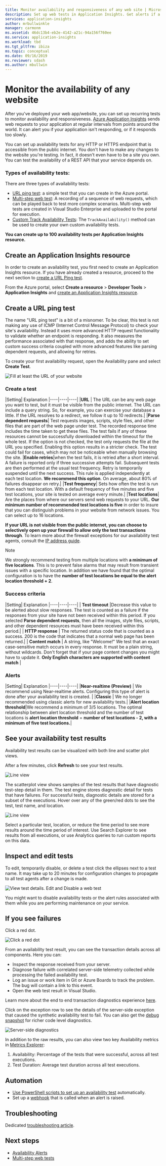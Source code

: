 ```yaml
---
title: Monitor availability and responsiveness of any web site | Microsoft Docs
description: Set up web tests in Application Insights. Get alerts if a website becomes unavailable or responds slowly.
services: application-insights
author: mrbullwinkle
manager: carmonm
ms.assetid: 46dc13b4-eb2e-4142-a21c-94a156f760ee
ms.service: application-insights
ms.workload: tbd
ms.tgt_pltfrm: ibiza
ms.topic: conceptual
ms.date: 09/16/2019
ms.reviewer: sdash
ms.author: mbullwin
---
```


# Monitor the availability of any website

After you've deployed your web app/website, you can set up recurring tests to monitor availability and responsiveness. [Azure Application Insights](../../azure-monitor/app/app-insights-overview.md) sends web requests to your application at regular intervals from points around the world. It can alert you if your application isn't responding, or if it responds too slowly.

You can set up availability tests for any HTTP or HTTPS endpoint that is accessible from the public internet. You don't have to make any changes to the website you're testing. In fact, it doesn't even have to be a site you own. You can test the availability of a REST API that your service depends on.

### Types of availability tests:

There are three types of availability tests:

* [URL ping test](#create-a-url-ping-test): a simple test that you can create in the Azure portal.
* [Multi-step web test](availability-multistep.md): A recording of a sequence of web requests, which can be played back to test more complex scenarios. Multi-step web tests are created in Visual Studio Enterprise and uploaded to the portal for execution.
* [Custom Track Availability Tests](https://docs.microsoft.com/dotnet/api/microsoft.applicationinsights.telemetryclient.trackavailability?view=azure-dotnet): The `TrackAvailability()` method can be used to create your own custom availability tests.

**You can create up to 100 availability tests per Application Insights resource.**

## Create an Application Insights resource

In order to create an availability test, you first need to create an Application Insights resource. If you have already created a resource, proceed to the next section to [create a URL Ping test](#create-a-url-ping-test).

From the Azure portal, select **Create a resource** > **Developer Tools** > **Application Insights** and [create an Application Insights resource](create-new-resource.md).

## Create a URL ping test

The name "URL ping test" is a bit of a misnomer. To be clear, this test is not making any use of ICMP (Internet Control Message Protocol) to check your site's availability. Instead it uses more advanced HTTP request functionality to validate whether an endpoint is responding. It also measures the performance associated with that response,  and adds the ability to set custom success criteria coupled with more advanced features like parsing dependent requests, and allowing for retries.

To create your first availability request, open the Availability pane and select **Create Test**.

![Fill at least the URL of your website](./media/monitor-web-app-availability/availability-create-test-001.png)

### Create a test

|Setting| Explanation
|----|----|----|
|**URL** |  The URL can be any web page you want to test, but it must be visible from the public internet. The URL can include a query string. So, for example, you can exercise your database a little. If the URL resolves to a redirect, we follow it up to 10 redirects.|
|**Parse dependent requests**| Test requests images, scripts, style files, and other files that are part of the web page under test. The recorded response time includes the time taken to get these files. The test fails if any of these resources cannot be successfully downloaded within the timeout for the whole test. If the option is not checked, the test only requests the file at the URL you specified. Enabling this option results in a stricter check. The test could fail for cases, which may not be noticeable when manually browsing the site.
|**Enable retries**|when the test fails, it is retried after a short interval. A failure is reported only if three successive attempts fail. Subsequent tests are then performed at the usual test frequency. Retry is temporarily suspended until the next success. This rule is applied independently at each test location. **We recommend this option**. On average, about 80% of failures disappear on retry.|
|**Test frequency**| Sets how often the test is run from each test location. With a default frequency of five minutes and five test locations, your site is tested on average every minute.|
|**Test locations**| Are the places from where our servers send web requests to your URL. **Our minimum number of recommended test locations is five** in order to insure that you can distinguish problems in your website from network issues. You can select up to 16 locations.

**If your URL is not visible from the public internet, you can choose to selectively open up your firewall to allow only the test transactions through**. To learn more about the firewall exceptions for our availability test agents, consult the [IP address guide](https://docs.microsoft.com/azure/azure-monitor/app/ip-addresses#availability-tests).

> [!NOTE]
> We strongly recommend testing from multiple locations with **a minimum of five locations**. This is to prevent false alarms that may result from transient issues with a specific location. In addition we have found that the optimal configuration is to have the **number of test locations be equal to the alert location threshold + 2**.

### Success criteria

|Setting| Explanation
|----|----|----|
| **Test timeout** |Decrease this value to be alerted about slow responses. The test is counted as a failure if the responses from your site have not been received within this period. If you selected **Parse dependent requests**, then all the images, style files, scripts, and other dependent resources must have been received within this period.|
| **HTTP response** | The returned status code that is counted as a success. 200 is the code that indicates that a normal web page has been returned.|
| **Content match** | A string, like "Welcome!" We test that an exact case-sensitive match occurs in every response. It must be a plain string, without wildcards. Don't forget that if your page content changes you might have to update it. **Only English characters are supported with content match** |

### Alerts

|Setting| Explanation
|----|----|----|
|**Near-realtime (Preview)** | We recommend using Near-realtime alerts. Configuring this type of alert is done after your availability test is created.  |
|**Classic** | We no longer recommended using classic alerts for new availability tests.|
|**Alert location threshold**|We recommend a minimum of 3/5 locations. The optimal relationship between alert location threshold and the number of test locations is **alert location threshold** = **number of test locations - 2, with a minimum of five test locations.**|

## See your availability test results

Availability test results can be visualized with both line and scatter plot views.

After a few minutes, click **Refresh** to see your test results.

![Line view](./media/monitor-web-app-availability/availability-refresh-002.png)

The scatterplot view shows samples of the test results that have diagnostic test-step detail in them. The test engine stores diagnostic detail for tests that have failures. For successful tests, diagnostic details are stored for a subset of the executions. Hover over any of the green/red dots to see the test, test name, and location.

![Line view](./media/monitor-web-app-availability/availability-scatter-plot-003.png)

Select a particular test, location, or reduce the time period to see more results around the time period of interest. Use Search Explorer to see results from all executions, or use Analytics queries to run custom reports on this data.

## Inspect and edit tests

To edit, temporarily disable, or delete a test click the ellipses next to a test name. It may take up to 20 minutes for configuration changes to propagate to all test agents after a change is made.

![View test details. Edit and Disable a web test](./media/monitor-web-app-availability/edit.png)

You might want to disable availability tests or the alert rules associated with them while you are performing maintenance on your service.

## If you see failures

Click a red dot.

![Click a red dot](./media/monitor-web-app-availability/open-instance-3.png)

From an availability test result, you can see the transaction details across all components. Here you can:

* Inspect the response received from your server.
* Diagnose failure with correlated server-side telemetry collected while processing the failed availability test.
* Log an issue or work item in Git or Azure Boards to track the problem. The bug will contain a link to this event.
* Open the web test result in Visual Studio.

Learn more about the end to end transaction diagnostics experience [here](../../azure-monitor/app/transaction-diagnostics.md).

Click on the exception row to see the details of the server-side exception that caused the synthetic availability test to fail. You can also get the [debug snapshot](../../azure-monitor/app/snapshot-debugger.md) for richer code level diagnostics.

![Server-side diagnostics](./media/monitor-web-app-availability/open-instance-4.png)

In addition to the raw results, you can also view two key Availability metrics in [Metrics Explorer](https://docs.microsoft.com/azure/azure-monitor/platform/metrics-getting-started):

1. Availability: Percentage of the tests that were successful, across all test executions.
2. Test Duration: Average test duration across all test executions.

## Automation

* [Use PowerShell scripts to set up an availability test](../../azure-monitor/app/powershell.md#add-an-availability-test) automatically.
* Set up a [webhook](../../azure-monitor/platform/alerts-webhooks.md) that is called when an alert is raised.

## Troubleshooting

Dedicated [troubleshooting article](troubleshoot-availability.md).

## Next steps

* [Availability Alerts](availability-alerts.md)
* [Multi-step web tests](availability-multistep.md)


